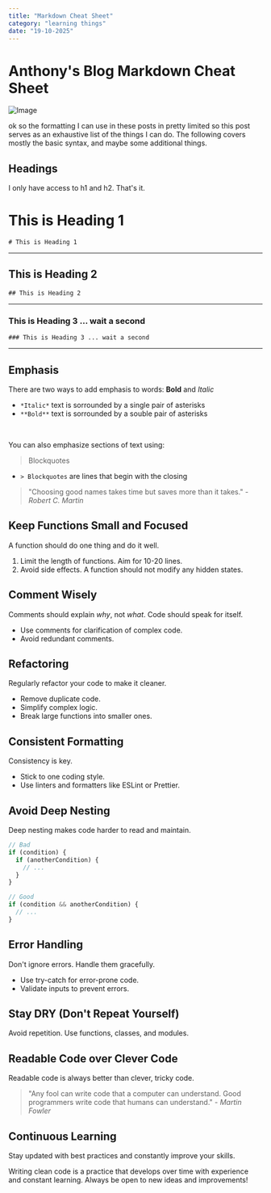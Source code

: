 ```yaml
---
title: "Markdown Cheat Sheet"
category: "learning things"
date: "19-10-2025"
---
```


# Anthony's Blog Markdown Cheat Sheet

![Image](./blog-images/milo.jpg)

ok so the formatting I can use in these posts in pretty limited so this post serves as an exhaustive list of the things I can do. The following covers mostly the basic syntax, and maybe some additional things.

## Headings

I only have access to h1 and h2. That's it.

# This is Heading 1
`# This is Heading 1`

--- 

## This is Heading 2
`## This is Heading 2`

---

### This is Heading 3 ... wait a second
`### This is Heading 3 ... wait a second`

---

## Emphasis

There are two ways to add emphasis to words: **Bold** and *Italic*  

 - `*Italic*` text is sorrounded by a single pair of asterisks
 - `**Bold**` text is sorrounded by a souble pair of asterisks  

&nbsp;

You can also emphasize sections of text using:
> Blockquotes

- `> Blockquotes` are lines that begin with the closing
> "Choosing good names takes time but saves more than it takes." - _Robert C. Martin_

## Keep Functions Small and Focused

A function should do one thing and do it well.

1. Limit the length of functions. Aim for 10-20 lines.
2. Avoid side effects. A function should not modify any hidden states.

## Comment Wisely

Comments should explain _why_, not _what_. Code should speak for itself.

- Use comments for clarification of complex code.
- Avoid redundant comments.

## Refactoring

Regularly refactor your code to make it cleaner.

- Remove duplicate code.
- Simplify complex logic.
- Break large functions into smaller ones.

## Consistent Formatting

Consistency is key.

- Stick to one coding style.
- Use linters and formatters like ESLint or Prettier.

## Avoid Deep Nesting

Deep nesting makes code harder to read and maintain.

```javascript
// Bad
if (condition) {
  if (anotherCondition) {
    // ...
  }
}

// Good
if (condition && anotherCondition) {
  // ...
}
```

## Error Handling

Don't ignore errors. Handle them gracefully.

- Use try-catch for error-prone code.
- Validate inputs to prevent errors.

## Stay DRY (Don't Repeat Yourself)

Avoid repetition. Use functions, classes, and modules.

## Readable Code over Clever Code

Readable code is always better than clever, tricky code.

> "Any fool can write code that a computer can understand. Good programmers write code that humans can understand." - _Martin Fowler_

## Continuous Learning

Stay updated with best practices and constantly improve your skills.

Writing clean code is a practice that develops over time with experience and constant learning. Always be open to new ideas and improvements!
